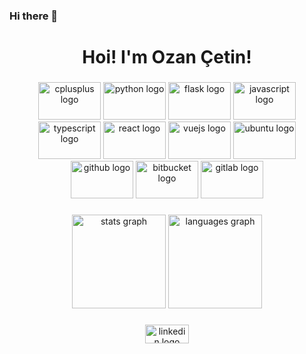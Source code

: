 ### Hi there 👋

<!--
**0zzy0sbourne/0zzy0sbourne** is a ✨ _special_ ✨ repository because its `README.md` (this file) appears on your GitHub profile.

Here are some ideas to get you started:

- 🔭 I’m currently working on ...
- 🌱 I’m currently learning ...
- 👯 I’m looking to collaborate on ...
- 🤔 I’m looking for help with ...
- 💬 Ask me about ...
- 📫 How to reach me: ...
- 😄 Pronouns: ...
- ⚡ Fun fact: ...
-->

<h1 align="center">Hoi! I'm Ozan Çetin!</h1>

###

<div align="center">
  <img src="https://cdn.jsdelivr.net/gh/devicons/devicon/icons/cplusplus/cplusplus-original.svg" height="60" width="100" alt="cplusplus logo"  />
  <img src="https://cdn.jsdelivr.net/gh/devicons/devicon/icons/python/python-original.svg" height="60" width="100" alt="python logo"  />
  <img src="https://cdn.jsdelivr.net/gh/devicons/devicon/icons/flask/flask-original.svg" height="60" width="100" alt="flask logo"  />
  <img src="https://cdn.jsdelivr.net/gh/devicons/devicon/icons/javascript/javascript-original.svg" height="60" width="100" alt="javascript logo"  />
  <img src="https://cdn.jsdelivr.net/gh/devicons/devicon/icons/typescript/typescript-original.svg" height="60" width="100" alt="typescript logo"  />
  <img src="https://cdn.jsdelivr.net/gh/devicons/devicon/icons/react/react-original.svg" height="60" width="100" alt="react logo"  />
  <img src="https://cdn.jsdelivr.net/gh/devicons/devicon/icons/vuejs/vuejs-original.svg" height="60" width="100" alt="vuejs logo"  />
  <img src="https://cdn.jsdelivr.net/gh/devicons/devicon/icons/ubuntu/ubuntu-plain.svg" height="60" width="100" alt="ubuntu logo"  />
  <img src="https://cdn.jsdelivr.net/gh/devicons/devicon/icons/github/github-original.svg" height="60" width="100" alt="github logo"  />
  <img src="https://cdn.jsdelivr.net/gh/devicons/devicon/icons/bitbucket/bitbucket-original.svg" height="60" width="100" alt="bitbucket logo"  />
  <img src="https://cdn.jsdelivr.net/gh/devicons/devicon/icons/gitlab/gitlab-original.svg" height="60" width="100" alt="gitlab logo"  />
</div>

###

<div align="center">
  <img src="https://github-readme-stats.vercel.app/api?hide_title=false&hide_rank=false&show_icons=true&include_all_commits=true&count_private=true&disable_animations=false&theme=dark&locale=en&hide_border=false&username=0zzy0sbourne" height="150" alt="stats graph"  />
  <img src="https://github-readme-stats.vercel.app/api/top-langs?locale=en&hide_title=false&layout=compact&card_width=320&langs_count=5&theme=dracula&hide_border=false&username=0zzy0sbourne" height="150" alt="languages graph"  />
</div>

###

<div align="center">
  <img src="https://www.linkedin.com/in/ozan-cetin-23717a1a3/" width="70" height="30" alt="linkedin logo"  />
</div>

###

